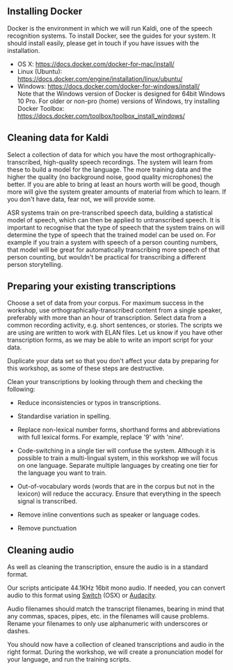## Installing Docker

Docker is the environment in which we will run Kaldi, one of the speech recognition systems. To install Docker, see the guides for your system. It should install easily, please get in touch if you have issues with the installation.


- OS X: https://docs.docker.com/docker-for-mac/install/
- Linux (Ubuntu): https://docs.docker.com/engine/installation/linux/ubuntu/
- Windows: https://docs.docker.com/docker-for-windows/install/  
Note that the Windows version of Docker is designed for 64bit Windows 10 Pro. For older or non-pro (home) versions of Windows, try installing Docker Toolbox: https://docs.docker.com/toolbox/toolbox_install_windows/


## Cleaning data for Kaldi

Select a collection of data for which you have the most orthographically-transcribed, high-quality speech recordings. The system will learn from these to build a model for the language. The more training data and the higher the quality (no background noise, good quality microphones) the better. If you are able to bring at least an hours worth will be good, though more will give the system greater amounts of material from which to learn. If you don't have data, fear not, we will provide some.

ASR systems train on pre-transcribed speech data, building a statistical model of speech, which can then be applied to untranscribed speech. It is important to recognise that the type of speech that the system trains on will determine the type of speech that the trained model can be used on. For example if you train a system with speech of a person counting numbers, that model will be great for automatically transcribing more speech of that person counting, but wouldn't be practical for transcribing a different person storytelling.


## Preparing your existing transcriptions

Choose a set of data from your corpus. For maximum success in the workshop, use orthographically-transcribed content from a single speaker, preferably with more than an hour of transcription. Select data from a common recording activity, e.g. short sentences, or stories. The scripts we are using are written to work with ELAN files. Let us know if you have other transcription forms, as we may be able to write an import script for your data.

Duplicate your data set so that you don't affect your data by preparing for this workshop, as some of these steps are destructive.

Clean your transcriptions by looking through them and checking the following:

- Reduce inconsistencies or typos in transcriptions.

- Standardise variation in spelling.

- Replace non-lexical number forms, shorthand forms and abbreviations with full lexical forms. For example, replace '9' with 'nine'.

- Code-switching in a single tier will confuse the system. Although it is possible to train a multi-lingual system, in this workshop we will focus on one language. Separate multiple languages by creating one tier for the language you want to train.

- Out-of-vocabulary words (words that are in the corpus but not in the lexicon) will reduce the accuracy. Ensure that everything in the speech signal is transcribed.

- Remove inline conventions such as speaker or language codes.

- Remove punctuation

## Cleaning audio 

As well as cleaning the transcription, ensure the audio is in a standard format. 

Our scripts anticipate 44.1KHz 16bit mono audio. If needed, you can convert audio to this format using [Switch](http://www.nch.com.au/switch/index.html) (OSX) or [Audacity](http://www.audacityteam.org/). 

Audio filenames should match the transcript filenames, bearing in mind that any commas, spaces, pipes, etc. in the filenames will cause problems. Rename your filenames to only use alphanumeric with underscores or dashes.

You should now have a collection of cleaned transcriptions and audio in the right format. During the workshop, we will create a pronunciation model for your language, and run the training scripts.
